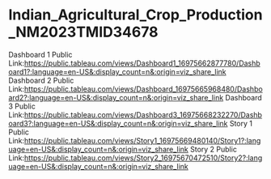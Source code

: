 # Indian_Agricultural_Crop_Production_NM2023TMID34678
Dashboard 1 Public Link:https://public.tableau.com/views/Dashboard1_16975662877780/Dashboard1?:language=en-US&:display_count=n&:origin=viz_share_link
Dashboard 2 Public Link:https://public.tableau.com/views/Dashboard_16975665968480/Dashboard2?:language=en-US&:display_count=n&:origin=viz_share_link
Dashboard 3 Public Link:https://public.tableau.com/views/Dashboard3_16975668232270/Dashboard3?:language=en-US&:display_count=n&:origin=viz_share_link
Story 1 Public Link:https://public.tableau.com/views/Story1_16975669480140/Story1?:language=en-US&:display_count=n&:origin=viz_share_link
Story 2 Public Link:https://public.tableau.com/views/Story2_16975670472510/Story2?:language=en-US&:display_count=n&:origin=viz_share_link
